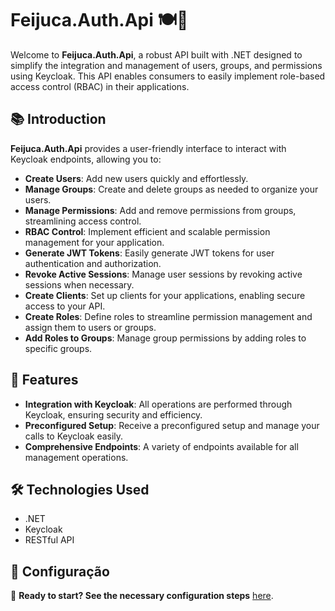 # Feijuca.Auth.Api 🍽️🔐

Welcome to **Feijuca.Auth.Api**, a robust API built with .NET designed to simplify the integration and management of users, groups, and permissions using Keycloak. This API enables consumers to easily implement role-based access control (RBAC) in their applications.

## 📚 Introduction

**Feijuca.Auth.Api** provides a user-friendly interface to interact with Keycloak endpoints, allowing you to:

- **Create Users**: Add new users quickly and effortlessly.
- **Manage Groups**: Create and delete groups as needed to organize your users.
- **Manage Permissions**: Add and remove permissions from groups, streamlining access control.
- **RBAC Control**: Implement efficient and scalable permission management for your application.
- **Generate JWT Tokens**: Easily generate JWT tokens for user authentication and authorization.
- **Revoke Active Sessions**: Manage user sessions by revoking active sessions when necessary.
- **Create Clients**: Set up clients for your applications, enabling secure access to your API.
- **Create Roles**: Define roles to streamline permission management and assign them to users or groups.
- **Add Roles to Groups**: Manage group permissions by adding roles to specific groups.

## 🚀 Features

- **Integration with Keycloak**: All operations are performed through Keycloak, ensuring security and efficiency.
- **Preconfigured Setup**: Receive a preconfigured setup and manage your calls to Keycloak easily.
- **Comprehensive Endpoints**: A variety of endpoints available for all management operations.

## 🛠️ Technologies Used

- .NET
- Keycloak
- RESTful API

## 📑 Configuração

🔗 **Ready to start? See the necessary configuration steps** [here](/docs/keycloakMandatoryConfigs.html).

